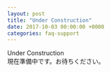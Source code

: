 ```yaml
---
layout: post
title: "Under Construction"
date: 2017-10-03 00:00:00 +0000
categories: faq-support
---
```

Under Construction<br>
現在準備中です。お待ちください。
